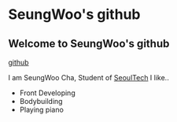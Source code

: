 # SeungWoo's github
## Welcome to SeungWoo's github
[github](https://github.com/tmddn0920)

I am SeungWoo Cha, Student of [SeoulTech](https://www.seoultech.ac.kr)
I like..
* Front Developing
* Bodybuilding
* Playing piano